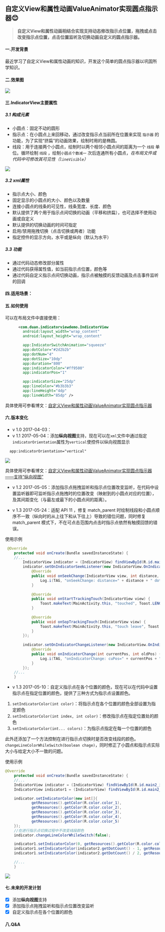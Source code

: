 ## 自定义View和属性动画ValueAnimator实现圆点指示器:blush:

>**自定义View和属性动画相结合实现支持动态修改指示点位置，拖拽或点击改变指示点位置，点击位置监听及切换动画自定义的圆点指示器。**

#### 一.开发背景
最近学习了自定义View和属性动画的知识，开发这个简单的圆点指示器以巩固所学知识。

#### 二.效果图

![](https://raw.githubusercontent.com/DuanJiaNing/IndicatorViewDemo/master/screenshot001.gif)

#### 三.IndicatorView主要属性
##### 3.1 构成元素
- 小圆点：固定不动的圆形
- 指示点：在小圆点上来回移动，通过改变指示点当前所在位置来实现 `指示器` 的功能，为了实现“挤扁”的动画效果，绘制时用的是椭圆。
- 线段：用于连接两个小圆点，绘制时以两个相邻小圆点间的距离为一个 `线段` 单位。循环绘制 `线段` ，绘制`小圆点个数减一` 次后连通所有小圆点，*在布局文件或代码中可修改其可见性（`lineVisible`）*


![](http://img.blog.csdn.net/20170406005737300?watermark/2/text/aHR0cDovL2Jsb2cuY3Nkbi5uZXQvYWltZWltZWlUUw==/font/5a6L5L2T/fontsize/400/fill/I0JBQkFCMA==/dissolve/70/gravity/SouthEast)
##### 3.2 xml属性
- 指示点大小、颜色
- 固定显示的小圆点的大小、颜色以及数量
- 连接小圆点的线条的可见性，线条宽度、长度、颜色
- 默认提供了两个用于指示点间切换的动画（平移和挤扁），也可选择不使用动画或自定义
- 默认提供的切换动画的时间可指定
- 启用/禁用拖拽切换（点击切换或两者）功能
- 指定控件的显示方向，水平或是纵向（默认为水平）
##### 3.3 功能
- 通过代码动态修改部分属性
- 通过代码获得属性值，如当前指示点位置，颜色等
- 通过代码自定义指示点间切换动画，指示点被触摸的反馈动画及点击事件监听的回调

#### 四.适用场景：

#### 五.如何使用
可以在布局文件中直接使用：
``` xml
      <com.duan.indicatorviewdemo.IndicatorView
        android:layout_width="wrap_content"
        android:layout_height="wrap_content"

        app:IndicatorSwitchAnimation="squeeze"
        app:dotColor="#2d2b2b"
        app:dotNum="4"
        app:dotSize="10dp"
        app:duration="800"
        app:indicatorColor="#ff9500"
        app:indicatorPos="1"

        app:indicatorSize="25dp"
        app:lineColor="#b3b3b3"
        app:lineHeight="4dp"
        app:lineWidth="85dp" />
```
具体使用可参看博文：[自定义View和属性动画ValueAnimator实现圆点指示器](http://blog.csdn.net/aimeimeiTS/article/details/69370853)
#### 六.版本变化
- v 1.0 2017-04-03：
- v 1.1 2017-05-04：添加**纵向视图**支持，现在可以在`xml`文件中通过指定`indicatorOrientation`属性为`vertical`使控件以纵向视图显示
``` xml
  app:indicatorOrientation="vertical"
```
![](https://raw.githubusercontent.com/DuanJiaNing/IndicatorViewDemo/master/screenshot002.gif)

具体使用可参看博文：[自定义View和属性动画ValueAnimator实现圆点指示器——支持“纵向视图”](http://blog.csdn.net/aimeimeits/article/details/71158500)

- v 1.2 2017-05-05：添加指示点拖拽监听和指示点位置改变监听，在代码中设置监听器即可监听指示点拖拽时的位置改变（映射到的小圆点对应的位置），及其间距变化（与最左或最下的小圆点间的距离）。

- v 1.3 2017-05-24：适配 API 11 ，修复 match_parent 时绘制线段和小圆点顺序不一致（纵向时的从上往下和从下往上）导致的错位问题，同时修复 match_parent 模式下，不在可点击范围内点击时指示点依然有触摸回馈的错误。

使用示例
```java
 @Override
    protected void onCreate(Bundle savedInstanceState) {
    //...
        IndicatorView indicator = (IndicatorView) findViewById(R.id.main2_indicator);
        indicator.setOnIndicatorSeekListener(new IndicatorView.OnIndicatorSeekListener() {
            @Override
            public void onSeekChange(IndicatorView view, int distance, int dotPos) {
                Log.i(TAG, "onSeekChange: distance=" + distance + " dot=" + dotPos);
            }
    
            @Override
            public void onStartTrackingTouch(IndicatorView view) {
                Toast.makeText(MainActivity.this, "touched", Toast.LENGTH_SHORT).show();
            }
    
            @Override
            public void onSopTrackingTouch(IndicatorView view) {
                Toast.makeText(MainActivity.this, "touch leave", Toast.LENGTH_SHORT).show();
            }
        });
    
        indicator.setOnIndicatorChangeListener(new IndicatorView.OnIndicatorChangeListener() {
            @Override
            public void onIndicatorChange(int currentPos, int oldPos) {
                Log.i(TAG, "onIndicatorChange: cuPos=" + currentPos + " oldPos=" + oldPos);
            }
        });
    //...
    }
```
- v 1.3 2017-05-10：自定义指示点在各个位置的颜色，现在可以在代码中设置指示点在指定位置的颜色，提供了三种方式为指示点设置颜色。

1. `setIndicatorColor(int color)`：将指示点在各个位置的颜色全部设置为指定颜色
2. `setIndicatorColor(int index, int color)`：修改指示点在指定位置处的颜色
3. `setIndicatorColor(int... colors)`：为指示点指定在每一个位置的颜色

此外还添加了一个方法控制在进行指示点切换时是否改变线段的颜色。
`changeLineColorWhileSwitch(boolean chage)`，同时修正了小圆点和指示点实际大小与给定大小不一致的问题。

使用示例
```java
@Override
    protected void onCreate(Bundle savedInstanceState) {
    //...
    IndicatorView indicator = (IndicatorView) findViewById(R.id.main2_indicator);
    IndicatorView indicator1 = (IndicatorView) findViewById(R.id.main2_indicator1);

    indicator.setIndicatorColor(new int[]{
            getResources().getColor(R.color.color_1),
            getResources().getColor(R.color.color_2),
            getResources().getColor(R.color.color_3),
            getResources().getColor(R.color.color_4),
            getResources().getColor(R.color.color_5)
    });
    //在进行指示点切换过程中不改变线段颜色
    indicator.changeLineColorWhileSwitch(false);

    indicator1.setIndicatorColor(0, getResources().getColor(R.color.color_1));
    indicator1.setIndicatorColor(indicator2.getDotCount() - 1, getResources().getColor(R.color.yellow));
    indicator1.setIndicatorColor(indicator2.getDotCount() / 2, getResources().getColor(R.color.color_5));

    //...
    }
```

![](https://raw.githubusercontent.com/DuanJiaNing/IndicatorView/master/screenshot003.gif)

#### 七.未来的开发计划
- [X] 添加**纵向视图**支持
- [X] 添加指示点拖拽监听和指示点位置改变监听
- [X] 自定义指示点在各个位置的颜色

#### 八.Q&A
